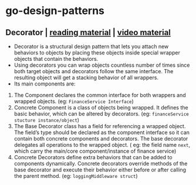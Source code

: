 # go-design-patterns


## Decorator | [reading material](https://refactoring.guru/design-patterns/decorator) | [video material](https://www.youtube.com/watch?v=F365lY5ECGY&list=PLJbE2Yu2zumAKLbWO3E2vKXDlQ8LT_R28&index=1)
- Decorator is a structural design pattern that lets you attach new behaviors to objects by placing these objects inside special wrapper objects that contain the behaviors.
- Using decorators you can wrap objects countless number of times since both target objects and decorators follow the same interface. The resulting object will get a stacking behavior of all wrappers.
- Its main components are:
1. The Component declares the common interface for both wrappers and wrapped objects. (eg: `FinanceService Interface`)
2. Concrete Component is a class of objects being wrapped. It defines the basic behavior, which can be altered by decorators. (eg: `financeService stucture instance/object`)
3. The Base Decorator class has a field for referencing a wrapped object. The field’s type should be declared as the component interface so it can contain both concrete components and decorators. The base decorator delegates all operations to the wrapped object. ( eg: the field name `next`, which carry the main/core component/instance of finance service)
4. Concrete Decorators define extra behaviors that can be added to components dynamically. Concrete decorators override methods of the base decorator and execute their behavior either before or after calling the parent method. (eg: `loggingMiddleware struct`)
